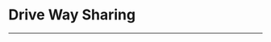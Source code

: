 # Drive Way Sharing 
____________________________________________________________________________________________________________________________

